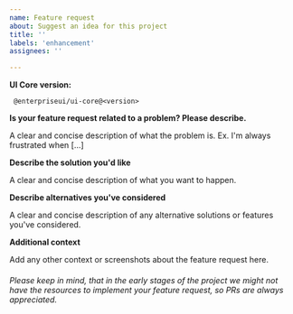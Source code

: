 ```yaml
---
name: Feature request
about: Suggest an idea for this project
title: ''
labels: 'enhancement'
assignees: ''

---
```


**UI Core version:**
<!-- (run `npm list @enterpriseui/ui-core` from a terminal/cmd prompt and paste output below): -->
```
 @enterpriseui/ui-core@<version>
```

**Is your feature request related to a problem? Please describe.**

A clear and concise description of what the problem is. Ex. I'm always frustrated when [...]

**Describe the solution you'd like**

A clear and concise description of what you want to happen.

**Describe alternatives you've considered**

A clear and concise description of any alternative solutions or features you've considered.

**Additional context**

Add any other context or screenshots about the feature request here.


###### *Please keep in mind, that in the early stages of the project we might not have the resources to implement your feature request, so PRs are always appreciated.*
